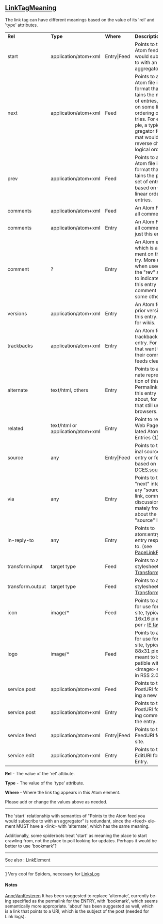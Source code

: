 <div id="title">

[LinkTagMeaning](http://intertwingly.net/wiki/pie/LinkTagMeaning?action=fullsearch&value=LinkTagMeaning&literal=1&case=1&context=40)
---
</div>


<div id="content" lang="en" dir="ltr">

The link tag can have different meanings based on the value of its 'rel'
and 'type' attributes.

<div>

|                  |                                   |             |                                                                                                                                                                                                                                                                                             |
|------------------|-----------------------------------|-------------|---------------------------------------------------------------------------------------------------------------------------------------------------------------------------------------------------------------------------------------------------------------------------------------------|
| **Rel**          | **Type**                          | **Where**   | **Description**                                                                                                                                                                                                                                                                             |
| start            | application/atom+xml              | Entry\|Feed | Points to the Atom feed you would subscribe to with an aggregator                                                                                                                                                                                                                           |
| next             | application/atom+xml              | Feed        | Points to another Atom file in Feed format that contains the next set of entries, based on some linear ordering of entries. For example, a typical aggregator feed format would link in reverse chronological order.                                                                        |
| prev             | application/atom+xml              | Feed        | Points to another Atom file in Feed format that contains the previous set of entries, based on some linear ordering of entries.                                                                                                                                                             |
| comments         | application/atom+xml              | Feed        | An Atom Feed of all comments.                                                                                                                                                                                                                                                               |
| comments         | application/atom+xml              | Entry       | An Atom Feed for all comments on just this entry.                                                                                                                                                                                                                                           |
| comment          | ?                                 | Entry       | An Atom entry which is a comment on this entry. More useful when used with the "rev" attribute to indicate that this entry is a comment on some other entry.                                                                                                                                |
| versions         | application/atom+xml              | Entry       | An Atom feed of prior versions of this entry. Useful for wikis.                                                                                                                                                                                                                             |
| trackbacks       | application/atom+xml              | Entry       | An Atom feed of trackbacks to this entry. For those that want to keep their comments feeds clean.                                                                                                                                                                                           |
| alternate        | text/html, others                 | Entry       | Points to an alternate representation of this entry. Permalink of what this entry is about, for those that still use web browsers.                                                                                                                                                          |
| related          | text/html or application/atom+xml | Entry       | Point to related Web Pages or related Atom Entries (1)                                                                                                                                                                                                                                      |
| source           | any                               | Entry\|Feed | Points to the original source of the entry or feed, based on <a href="http://dublincore.org/documents/dces/" class="external"><img src="/moin-1.2.1/wiki/htdocs/classic/img/moin-www.png" width="11" height="11" alt="[WWW]" />DCES.source</a>                                              |
| via              | any                               | Entry       | Points to the "next" intermediary "source" of a link, comment, or discussion ultimately from or about the "source" link                                                                                                                                                                     |
| in-reply-to      | any                               | Entry       | Points to atom:entry this entry responds to. (see [PaceLinkParent](/wiki/pie/PaceLinkParent))                                                                                                                                                                                               |
| transform.input  | target type                       | Feed        | Points to an XSLT stylesheet - see [TransformLinkTag](/wiki/pie/TransformLinkTag)                                                                                                                                                                                                           |
| transform.output | target type                       | Feed        | Points to an XSLT stylesheet - see [TransformLinkTag](/wiki/pie/TransformLinkTag)                                                                                                                                                                                                           |
| icon             | image/\*                          | Feed        | Points to an icon for use for the site, typically 16x16 pixels - as per <a href="http://msdn.microsoft.com/workshop/Author/dhtml/howto/ShortcutIcon.asp" class="external"><img src="/moin-1.2.1/wiki/htdocs/classic/img/moin-www.png" width="11" height="11" alt="[WWW]" />IE favicons</a>. |
| logo             | image/\*                          | Feed        | Points to a logo for use for the site, typically 88x31 pixels - meant to be compatible with the &lt;image&gt; element in RSS 2.0                                                                                                                                                            |
| service.post     | application/atom+xml              | Feed        | Points to the PostURI for creating a new entry.                                                                                                                                                                                                                                             |
| service.post     | application/atom+xml              | Entry       | Points to the PostURI for creating comments on the entry.                                                                                                                                                                                                                                   |
| service.feed     | application/atom+xml              | Entry\|Feed | Points to the FeedURI for this site.                                                                                                                                                                                                                                                        |
| service.edit     | application/atom+xml              | Entry       | Points to the EditURI for this Entry.                                                                                                                                                                                                                                                       |

</div>

**Rel** - The value of the 'rel' attibute.

**Type** - The value of the 'type' attribute.

**Where** - Where the link tag appears in this Atom element.

Please add or change the values above as needed.

------------------------------------------------------------------------

The 'start' relationship with semantics of "Points to the Atom feed you
would subscribe to with an aggregator" is redundant, since the
&lt;feed&gt; element MUST have a &lt;link&gt; with 'alternate', which
has the same meaning.

Additionally, some spiderbots treat 'start' as meaning the place to
start crawling from, not the place to poll looking for updates. Perhaps
it would be better to use 'bookmark'?

------------------------------------------------------------------------

See also : [LinkElement](http://intertwingly.net/wiki/pie/LinkElement)


------------------------------------------------------------------------

[1](http://intertwingly.net/wiki/pie/LinksLog) Very cool for Spiders, necessary for
[LinksLog](http://intertwingly.net/wiki/pie/LinksLog)

#### Notes

[AnneVanKesteren](http://intertwingly.net/wiki/pie/AnneVanKesteren) It has been suggested
to replace 'alternate', currently being specified as the permalink for
the ENTRY, with 'bookmark', which seems semantically more appropriate.
'about' has been suggested as well, which is a link that points to a
URI, which is the subject of the post (needed for Link logs).

</div>

<div id="footer">

</div>
